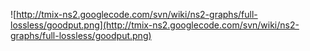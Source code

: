 ![http://tmix-ns2.googlecode.com/svn/wiki/ns2-graphs/full-lossless/goodput.png](http://tmix-ns2.googlecode.com/svn/wiki/ns2-graphs/full-lossless/goodput.png)